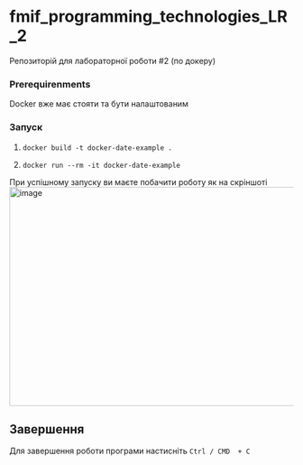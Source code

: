 # fmif_programming_technologies_LR_2
Репозиторій для лабораторної роботи #2  (по докеру)



### Prerequirenments
Docker вже має стояти та бути налаштованим

### Запуск
1. `docker build -t docker-date-example . `

2. `docker run --rm -it docker-date-example`


При успішному запуску ви маєте побачити роботу як на скріншоті
<img width="749" height="388" alt="image" src="https://github.com/user-attachments/assets/2e434e96-44c4-432a-a0f3-7e7b86c12607" />

## Завершення
Для завершення роботи програми настисніть 
`Ctrl / CMD  + C`
